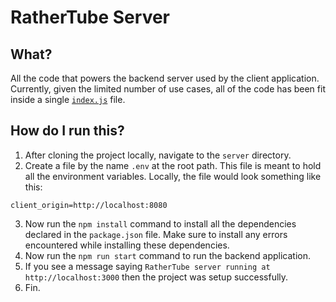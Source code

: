 # RatherTube Server

## What?
All the code that powers the backend server used by the client application. Currently, given the limited number of
use cases, all of the code has been fit inside a single [`index.js`](index.js) file. 

## How do I run this?
1. After cloning the project locally, navigate to the `server` directory.
2. Create a file by the name `.env` at the root path. This file is meant to hold all the environment variables. Locally, the file would look something like this:
```
client_origin=http://localhost:8080
```
3. Now run the `npm install` command to install all the dependencies declared in the `package.json` file. Make sure to install any errors encountered while installing these dependencies.
4. Now run the `npm run start` command to run the backend application. 
5. If you see a message saying `RatherTube server running at http://localhost:3000` then the project was setup successfully.
6. Fin.
